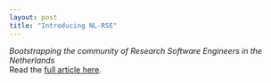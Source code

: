 ```yaml
---
layout: post
title: "Introducing NL-RSE"
---
```


*Bootstrapping the community of Research Software Engineers in the Netherlands*  
Read the [full article here](https://blog.esciencecenter.nl/introducing-nl-rse-98431969e2b8).


